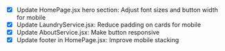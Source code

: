 - [x] Update HomePage.jsx hero section: Adjust font sizes and button width for mobile
- [x] Update LaundryService.jsx: Reduce padding on cards for mobile
- [x] Update AboutService.jsx: Make button responsive
- [x] Update footer in HomePage.jsx: Improve mobile stacking
